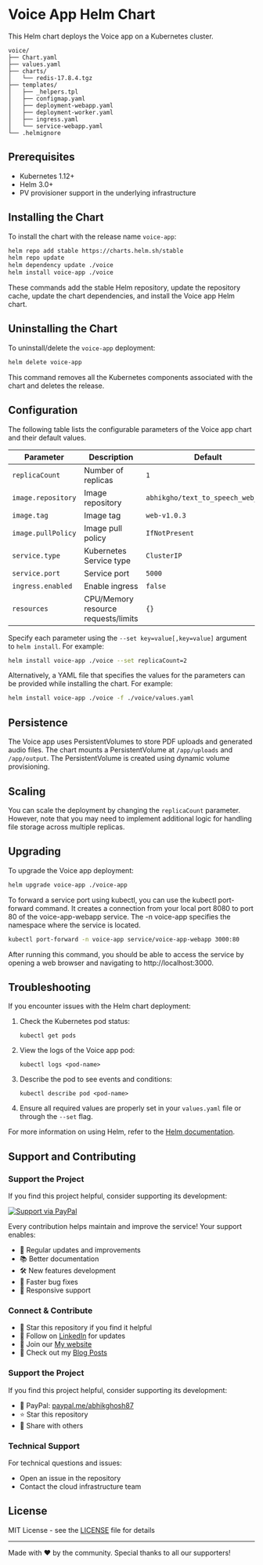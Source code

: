 # Voice App Helm Chart

This Helm chart deploys the Voice app on a Kubernetes cluster.

```
voice/
├── Chart.yaml
├── values.yaml
├── charts/
│   └── redis-17.8.4.tgz
├── templates/
│   ├── _helpers.tpl
│   ├── configmap.yaml
│   ├── deployment-webapp.yaml
│   ├── deployment-worker.yaml
│   ├── ingress.yaml
│   └── service-webapp.yaml
└── .helmignore
```

## Prerequisites

- Kubernetes 1.12+
- Helm 3.0+
- PV provisioner support in the underlying infrastructure

## Installing the Chart

To install the chart with the release name `voice-app`:

```bash
helm repo add stable https://charts.helm.sh/stable
helm repo update
helm dependency update ./voice
helm install voice-app ./voice
```

These commands add the stable Helm repository, update the repository cache, update the chart dependencies, and install the Voice app Helm chart.

## Uninstalling the Chart

To uninstall/delete the `voice-app` deployment:

```bash
helm delete voice-app
```

This command removes all the Kubernetes components associated with the chart and deletes the release.

## Configuration

The following table lists the configurable parameters of the Voice app chart and their default values.

| Parameter                | Description             | Default        |
|--------------------------|-------------------------|----------------|
| `replicaCount`           | Number of replicas      | `1`            |
| `image.repository`       | Image repository        | `abhikgho/text_to_speech_web_app` |
| `image.tag`              | Image tag               | `web-v1.0.3`   |
| `image.pullPolicy`       | Image pull policy       | `IfNotPresent` |
| `service.type`           | Kubernetes Service type | `ClusterIP`    |
| `service.port`           | Service port            | `5000`         |
| `ingress.enabled`        | Enable ingress          | `false`        |
| `resources`              | CPU/Memory resource requests/limits | `{}` |

Specify each parameter using the `--set key=value[,key=value]` argument to `helm install`. For example:

```bash
helm install voice-app ./voice --set replicaCount=2
```

Alternatively, a YAML file that specifies the values for the parameters can be provided while installing the chart. For example:

```bash
helm install voice-app ./voice -f ./voice/values.yaml
```

## Persistence

The Voice app uses PersistentVolumes to store PDF uploads and generated audio files. The chart mounts a PersistentVolume at `/app/uploads` and `/app/output`. The PersistentVolume is created using dynamic volume provisioning.

## Scaling

You can scale the deployment by changing the `replicaCount` parameter. However, note that you may need to implement additional logic for handling file storage across multiple replicas.

## Upgrading

To upgrade the Voice app deployment:

```bash
helm upgrade voice-app ./voice-app
```

To forward a service port using kubectl, you can use the kubectl port-forward command. It creates a connection from your local port 8080 to port 80 of the voice-app-webapp service.
The -n voice-app specifies the namespace where the service is located.

```bash
kubectl port-forward -n voice-app service/voice-app-webapp 3000:80
```
After running this command, you should be able to access the service by opening a web browser and navigating to http://localhost:3000.

## Troubleshooting

If you encounter issues with the Helm chart deployment:

1. Check the Kubernetes pod status:
   ```
   kubectl get pods
   ```

2. View the logs of the Voice app pod:
   ```
   kubectl logs <pod-name>
   ```

3. Describe the pod to see events and conditions:
   ```
   kubectl describe pod <pod-name>
   ```

4. Ensure all required values are properly set in your `values.yaml` file or through the `--set` flag.

For more information on using Helm, refer to the [Helm documentation](https://helm.sh/docs/).


## Support and Contributing

### Support the Project
If you find this project helpful, consider supporting its development:

[![Support via PayPal](https://img.shields.io/badge/Support%20via-PayPal-blue.svg)](https://paypal.me/abhikghosh87)

Every contribution helps maintain and improve the service! Your support enables:
- 🚀 Regular updates and improvements
- 📚 Better documentation
- 🛠️ New features development
- 🐛 Faster bug fixes
- 💬 Responsive support

### Connect & Contribute

- 🌟 Star this repository if you find it helpful
- 🔗 Follow on [LinkedIn](https://www.linkedin.com/in/abhik-ghosh-msc/) for updates
- 💬 Join our [My website](https://abhikghosh87.wixsite.com/website)
- 📝 Check out my [Blog Posts](https://medium.com/@abhikghosh_46536)

### Support the Project

If you find this project helpful, consider supporting its development:

- 💖 PayPal: [paypal.me/abhikghosh87](https://paypal.me/abhikghosh87)
- ⭐ Star this repository
- 📣 Share with others

### Technical Support
For technical questions and issues:
- Open an issue in the repository
- Contact the cloud infrastructure team

## License

MIT License - see the [LICENSE](LICENSE) file for details

---
Made with ❤️ by the community. Special thanks to all our supporters!